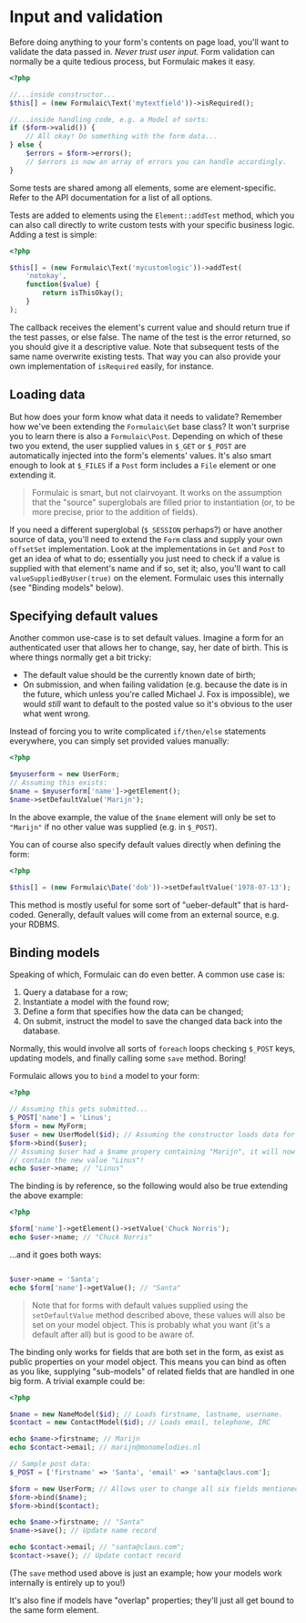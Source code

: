 # Input and validation

Before doing anything to your form's contents on page load, you'll want to
validate the data passed in. _Never trust user input._ Form validation can
normally be a quite tedious process, but Formulaic makes it easy.

```php
<?php

//...inside constructor...
$this[] = (new Formulaic\Text('mytextfield'))->isRequired();

//...inside handling code, e.g. a Model of sorts:
if ($form->valid()) {
    // All okay! Do something with the form data...
} else {
    $errors = $form->errors();
    // $errors is now an array of errors you can handle accordingly.
}

```

Some tests are shared among all elements, some are element-specific. Refer to
the API documentation for a list of all options.

Tests are added to elements using the `Element::addTest` method, which you can
also call directly to write custom tests with your specific business logic.
Adding a test is simple:

```php
<?php

$this[] = (new Formulaic\Text('mycustomlogic'))->addTest(
    'notokay',
    function($value) {
        return isThisOkay();
    }
);

```

The callback receives the element's current value and should return true if the
test passes, or else false. The name of the test is the error returned, so you
should give it a descriptive value. Note that subsequent tests of the same name
overwrite existing tests. That way you can also provide your own implementation
of `isRequired` easily, for instance.

## Loading data
But how does your form know what data it needs to validate? Remember how we've
been extending the `Formulaic\Get` base class? It won't surprise you to learn
there is also a `Formulaic\Post`. Depending on which of these two you extend,
the user supplied values in `$_GET` or `$_POST` are automatically injected into
the form's elements' values. It's also smart enough to look at `$_FILES` if a
`Post` form includes a `File` element or one extending it.

> Formulaic is smart, but not clairvoyant. It works on the assumption that the
> "source" superglobals are filled prior to instantiation (or, to be more
> precise, prior to the addition of fields).

If you need a different superglobal (`$_SESSION` perhaps?) or have another
source of data, you'll need to extend the `Form` class and supply your own
`offsetSet` implementation. Look at the implementations in `Get` and `Post` to
get an idea of what to do; essentially you just need to check if a value is
supplied with that element's name and if so, set it; also, you'll want to call
`valueSuppliedByUser(true)` on the element. Formulaic uses this internally (see
"Binding models" below).

## Specifying default values
Another common use-case is to set default values. Imagine a form for an
authenticated user that allows her to change, say, her date of birth. This is
where things normally get a bit tricky:

- The default value should be the currently known date of birth;
- On submission, and when failing validation (e.g. because the date is in the
  future, which unless you're called Michael J. Fox is impossible), we would
  _still_ want to default to the posted value so it's obvious to the user what
  went wrong.

Instead of forcing you to write complicated `if/then/else` statements
everywhere, you can simply set provided values manually:

```php
<?php

$myuserform = new UserForm;
// Assuming this exists:
$name = $myuserform['name']->getElement();
$name->setDefaultValue('Marijn');

```

In the above example, the value of the `$name` element will only be set to
`"Marijn"` if no other value was supplied (e.g. in `$_POST`).

You can of course also specify default values directly when defining the form:

```php
<?php

$this[] = (new Formulaic\Date('dob'))->setDefaultValue('1978-07-13');

```

This method is mostly useful for some sort of "ueber-default" that is
hard-coded. Generally, default values will come from an external source, e.g.
your RDBMS.

## Binding models
Speaking of which, Formulaic can do even better. A common use case is:

1. Query a database for a row;
2. Instantiate a model with the found row;
3. Define a form that specifies how the data can be changed;
4. On submit, instruct the model to save the changed data back into the
   database.

Normally, this would involve all sorts of `foreach` loops checking `$_POST`
keys, updating models, and finally calling some `save` method. Boring!

Formulaic allows you to `bind` a model to your form:

```php
<?php

// Assuming this gets submitted...
$_POST['name'] = 'Linus';
$form = new MyForm;
$user = new UserModel($id); // Assuming the constructor loads data for $id
$form->bind($user);
// Assuming $user had a $name propery containing "Marijn", it will now
// contain the new value "Linus"!
echo $user->name; // "Linus"

```

The binding is by reference, so the following would also be true extending the
above example:

```php
<?php

$form['name']->getElement()->setValue('Chuck Norris');
echo $user->name; // "Chuck Norris"

```

...and it goes both ways:

```php

$user->name = 'Santa';
echo $form['name']->getValue(); // "Santa"

```

> Note that for forms with default values supplied using the `setDefaultValue`
> method described above, these values will also be set on your model object.
> This is probably what you want (it's a default after all) but is good to be
> aware of.

The binding only works for fields that are both set in the form, as exist as
public properties on your model object. This means you can bind as often as
you like, supplying "sub-models" of related fields that are handled in one big
form. A trivial example could be:

```php
<?php

$name = new NameModel($id); // Loads firstname, lastname, username.
$contact = new ContactModel($id); // Loads email, telephone, IRC

echo $name->firstname; // Marijn
echo $contact->email; // marijn@monomelodies.nl

// Sample post data:
$_POST = ['firstname' => 'Santa', 'email' => 'santa@claus.com'];

$form = new UserForm; // Allows user to change all six fields mentioned above
$form->bind($name);
$form->bind($contact);

echo $name->firstname; // "Santa"
$name->save(); // Update name record

echo $contact->email; // "santa@claus.com";
$contact->save(); // Update contact record

```

(The `save` method used above is just an example; how your models work
internally is entirely up to you!)

It's also fine if models have "overlap" properties; they'll just all get bound
to the same form element.

